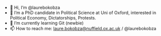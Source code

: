 - 👋 Hi, I’m @laurebokobza
- 👀 I’m a PhD candidate in Political Science at Uni of Oxford, interested in Political Economy, Dictatorships, Protests. 
- 🌱 I’m currently learning Git (newbie)
- 📫 How to reach me: laure.bokobza@nuffield.ox.ac.uk / @laurebokobza
